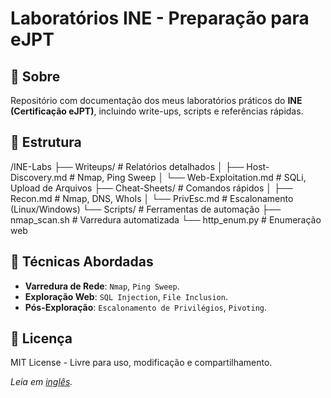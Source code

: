 # Laboratórios INE - Preparação para eJPT

## 📌 Sobre  
Repositório com documentação dos meus laboratórios práticos do **INE (Certificação eJPT)**, incluindo write-ups, scripts e referências rápidas.

## 🚀 Estrutura  
/INE-Labs
├── Writeups/ # Relatórios detalhados
│ ├── Host-Discovery.md # Nmap, Ping Sweep
│ └── Web-Exploitation.md # SQLi, Upload de Arquivos
├── Cheat-Sheets/ # Comandos rápidos
│ ├── Recon.md # Nmap, DNS, WhoIs
│ └── PrivEsc.md # Escalonamento (Linux/Windows)
└── Scripts/ # Ferramentas de automação
├── nmap_scan.sh # Varredura automatizada
└── http_enum.py # Enumeração web

## 🔧 Técnicas Abordadas  
- **Varredura de Rede**: `Nmap`, `Ping Sweep`.  
- **Exploração Web**: `SQL Injection`, `File Inclusion`.  
- **Pós-Exploração**: `Escalonamento de Privilégios`, `Pivoting`.  

## 📜 Licença  
MIT License - Livre para uso, modificação e compartilhamento.  

*Leia em [inglês](/EN/README.md).* 
